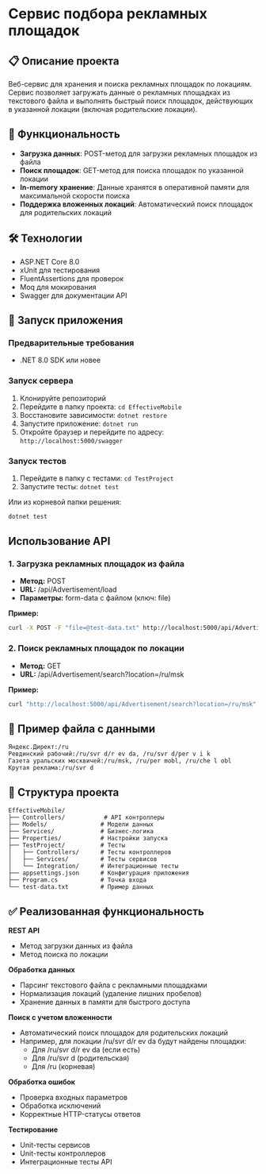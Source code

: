 ﻿# Сервис подбора рекламных площадок

## 📋 Описание проекта

Веб-сервис для хранения и поиска рекламных площадок по локациям. Сервис позволяет загружать данные о рекламных площадках из текстового файла и выполнять быстрый поиск площадок, действующих в указанной локации (включая родительские локации).

## 🚀 Функциональность

- **Загрузка данных**: POST-метод для загрузки рекламных площадок из файла
- **Поиск площадок**: GET-метод для поиска площадок по указанной локации
- **In-memory хранение**: Данные хранятся в оперативной памяти для максимальной скорости поиска
- **Поддержка вложенных локаций**: Автоматический поиск площадок для родительских локаций

## 🛠️ Технологии

- ASP.NET Core 8.0
- xUnit для тестирования
- FluentAssertions для проверок
- Moq для мокирования
- Swagger для документации API

## 🏃 Запуск приложения

### Предварительные требования
- .NET 8.0 SDK или новее

### Запуск сервера
1. Клонируйте репозиторий
2. Перейдите в папку проекта: `cd EffectiveMobile`
3. Восстановите зависимости: `dotnet restore`
4. Запустите приложение: `dotnet run`
5. Откройте браузер и перейдите по адресу: `http://localhost:5000/swagger`

### Запуск тестов
1. Перейдите в папку с тестами: `cd TestProject`
2. Запустите тесты: `dotnet test`

Или из корневой папки решения:
```bash
dotnet test
```

## Использование API
### 1. Загрузка рекламных площадок из файла
- **Метод:** POST
- **URL:** /api/Advertisement/load
- **Параметры:** form-data с файлом (ключ: file)

**Пример:**
```bash
curl -X POST -F "file=@test-data.txt" http://localhost:5000/api/Advertisement/load
```
### 2. Поиск рекламных площадок по локации
- **Метод:** GET
- **URL:** /api/Advertisement/search?location=/ru/msk

**Пример:**
```bash
curl "http://localhost:5000/api/Advertisement/search?location=/ru/msk"
```
## 📁 Пример файла с данными
```text
Яндекс.Директ:/ru
Ревдинский рабочий:/ru/svr d/r ev da, /ru/svr d/per v i k
Газета уральских москвичей:/ru/msk, /ru/per mobl, /ru/che l obl
Крутая реклама:/ru/svr d
```
## 📂 Структура проекта
```text
EffectiveMobile/
├── Controllers/           # API контроллеры
├── Models/               # Модели данных
├── Services/             # Бизнес-логика
├── Properties/           # Настройки запуска
├── TestProject/          # Тесты
│   ├── Controllers/      # Тесты контроллеров
│   ├── Services/         # Тесты сервисов
│   └── Integration/      # Интеграционные тесты
├── appsettings.json      # Конфигурация приложения
├── Program.cs            # Точка входа
└── test-data.txt         # Пример данных
```
## ✅ Реализованная функциональность
**REST API**
- Метод загрузки данных из файла
- Метод поиска по локации

**Обработка данных**
- Парсинг текстового файла с рекламными площадками
- Нормализация локаций (удаление лишних пробелов)
- Хранение данных в памяти для быстрого доступа

**Поиск с учетом вложенности**
- Автоматический поиск площадок для родительских локаций
- Например, для локации /ru/svr d/r ev da будут найдены площадки:
	- Для /ru/svr d/r ev da (если есть)
	- Для /ru/svr d (родительская)
	- Для /ru (корневая)

**Обработка ошибок**
- Проверка входных параметров
- Обработка исключений
- Корректные HTTP-статусы ответов

**Тестирование**
- Unit-тесты сервисов
- Unit-тесты контроллеров
- Интеграционные тесты API